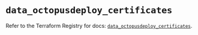 # `data_octopusdeploy_certificates`

Refer to the Terraform Registry for docs: [`data_octopusdeploy_certificates`](https://registry.terraform.io/providers/octopusdeploylabs/octopusdeploy/0.43.2/docs/data-sources/certificates).
